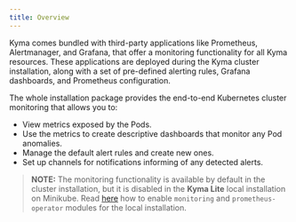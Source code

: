 ```yaml
---
title: Overview
---
```


Kyma comes bundled with third-party applications like Prometheus, Alertmanager, and Grafana, that offer a monitoring functionality for all Kyma resources. These applications are deployed during the Kyma cluster installation, along with a set of pre-defined alerting rules, Grafana dashboards, and Prometheus configuration.

The whole installation package provides the end-to-end Kubernetes cluster monitoring that allows you to:

- View metrics exposed by the Pods.
- Use the metrics to create descriptive dashboards that monitor any Pod anomalies.
- Manage the default alert rules and create new ones.
- Set up channels for notifications informing of any detected alerts.

> **NOTE:** The monitoring functionality is available by default in the cluster installation, but it is disabled in the **Kyma Lite** local installation on Minikube. Read [here](/root/kyma/#configuration-custom-component-installation) how to enable `monitoring` and `prometheus-operator` modules for the local installation.
